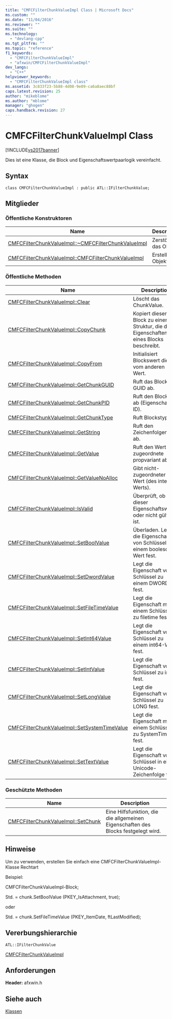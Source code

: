 ```yaml
---
title: "CMFCFilterChunkValueImpl Class | Microsoft Docs"
ms.custom: ""
ms.date: "11/04/2016"
ms.reviewer: ""
ms.suite: ""
ms.technology: 
  - "devlang-cpp"
ms.tgt_pltfrm: ""
ms.topic: "reference"
f1_keywords: 
  - "CMFCFilterChunkValueImpl"
  - "afxwin/CMFCFilterChunkValueImpl"
dev_langs: 
  - "C++"
helpviewer_keywords: 
  - "CMFCFilterChunkValueImpl class"
ms.assetid: 3c833f23-5b88-4d08-9e09-ca6a8aec88bf
caps.latest.revision: 25
author: "mikeblome"
ms.author: "mblome"
manager: "ghogen"
caps.handback.revision: 27
---
```

# CMFCFilterChunkValueImpl Class
[!INCLUDE[vs2017banner](../../assembler/inline/includes/vs2017banner.md)]

Dies ist eine Klasse, die Block und Eigenschaftswertpaarlogik vereinfacht.  
  
## Syntax  
  
```  
class CMFCFilterChunkValueImpl : public ATL::IFilterChunkValue;  
```  
  
## Mitglieder  
  
### Öffentliche Konstruktoren  
  
|Name|Description|  
|----------|-----------------|  
|[CMFCFilterChunkValueImpl::~CMFCFilterChunkValueImpl](../Topic/CMFCFilterChunkValueImpl::~CMFCFilterChunkValueImpl.md)|Zerstört das Objekt.|  
|[CMFCFilterChunkValueImpl::CMFCFilterChunkValueImpl](../Topic/CMFCFilterChunkValueImpl::CMFCFilterChunkValueImpl.md)|Erstellt das Objekt.|  
  
### Öffentliche Methoden  
  
|Name|Description|  
|----------|-----------------|  
|[CMFCFilterChunkValueImpl::Clear](../Topic/CMFCFilterChunkValueImpl::Clear.md)|Löscht das ChunkValue.|  
|[CMFCFilterChunkValueImpl::CopyChunk](../Topic/CMFCFilterChunkValueImpl::CopyChunk.md)|Kopiert diesen Block zu einer Struktur, die die Eigenschaften eines Blocks beschreibt.|  
|[CMFCFilterChunkValueImpl::CopyFrom](../Topic/CMFCFilterChunkValueImpl::CopyFrom.md)|Initialisiert Blockswert diesen vom anderen Wert.|  
|[CMFCFilterChunkValueImpl::GetChunkGUID](../Topic/CMFCFilterChunkValueImpl::GetChunkGUID.md)|Ruft das Block GUID ab.|  
|[CMFCFilterChunkValueImpl::GetChunkPID](../Topic/CMFCFilterChunkValueImpl::GetChunkPID.md)|Ruft den Block PID ab \(Eigenschaft ID\).|  
|[CMFCFilterChunkValueImpl::GetChunkType](../Topic/CMFCFilterChunkValueImpl::GetChunkType.md)|Ruft Blockstyp ab.|  
|[CMFCFilterChunkValueImpl::GetString](../Topic/CMFCFilterChunkValueImpl::GetString.md)|Ruft den Zeichenfolgenwert ab.|  
|[CMFCFilterChunkValueImpl::GetValue](../Topic/CMFCFilterChunkValueImpl::GetValue.md)|Ruft den Wert als zugeordnete propvariant ab.|  
|[CMFCFilterChunkValueImpl::GetValueNoAlloc](../Topic/CMFCFilterChunkValueImpl::GetValueNoAlloc.md)|Gibt nicht\-zugeordneter Wert \(des internen Werts\).|  
|[CMFCFilterChunkValueImpl::IsValid](../Topic/CMFCFilterChunkValueImpl::IsValid.md)|Überprüft, ob dieser Eigenschaftswert oder nicht gültig ist.|  
|[CMFCFilterChunkValueImpl::SetBoolValue](../Topic/CMFCFilterChunkValueImpl::SetBoolValue.md)|Überladen.  Legt die Eigenschaft von Schlüssel zu einem booleschen Wert fest.|  
|[CMFCFilterChunkValueImpl::SetDwordValue](../Topic/CMFCFilterChunkValueImpl::SetDwordValue.md)|Legt die Eigenschaft von Schlüssel zu einem DWORD fest.|  
|[CMFCFilterChunkValueImpl::SetFileTimeValue](../Topic/CMFCFilterChunkValueImpl::SetFileTimeValue.md)|Legt die Eigenschaft mit einem Schlüssel zu filetime fest.|  
|[CMFCFilterChunkValueImpl::SetInt64Value](../Topic/CMFCFilterChunkValueImpl::SetInt64Value.md)|Legt die Eigenschaft von Schlüssel zu einem int64\-Wert fest.|  
|[CMFCFilterChunkValueImpl::SetIntValue](../Topic/CMFCFilterChunkValueImpl::SetIntValue.md)|Legt die Eigenschaft von Schlüssel zu int fest.|  
|[CMFCFilterChunkValueImpl::SetLongValue](../Topic/CMFCFilterChunkValueImpl::SetLongValue.md)|Legt die Eigenschaft von Schlüssel zu LONG fest.|  
|[CMFCFilterChunkValueImpl::SetSystemTimeValue](../Topic/CMFCFilterChunkValueImpl::SetSystemTimeValue.md)|Legt die Eigenschaft mit einem Schlüssel zu SystemTime fest.|  
|[CMFCFilterChunkValueImpl::SetTextValue](../Topic/CMFCFilterChunkValueImpl::SetTextValue.md)|Legt die Eigenschaft von Schlüssel in einer Unicode\-Zeichenfolge fest.|  
  
### Geschützte Methoden  
  
|Name|Description|  
|----------|-----------------|  
|[CMFCFilterChunkValueImpl::SetChunk](../Topic/CMFCFilterChunkValueImpl::SetChunk.md)|Eine Hilfsfunktion, die die allgemeinen Eigenschaften des Blocks festgelegt wird.|  
  
## Hinweise  
 Um zu verwenden, erstellen Sie einfach eine CMFCFilterChunkValueImpl\-Klasse Rechtart  
  
 Beispiel:  
  
 CMFCFilterChunkValueImpl\-Block;  
  
 Std. \= chunk.SetBoolValue \(PKEY\_IsAttachment, true\);  
  
 oder  
  
 Std. \= chunk.SetFileTimeValue \(PKEY\_ItemDate, ftLastModified\);  
  
## Vererbungshierarchie  
 `ATL::IFilterChunkValue`  
  
 [CMFCFilterChunkValueImpl](../../mfc/reference/cmfcfilterchunkvalueimpl-class.md)  
  
## Anforderungen  
 **Header:** afxwin.h  
  
## Siehe auch  
 [Klassen](../../mfc/reference/mfc-classes.md)
